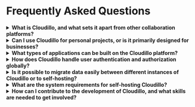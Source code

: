 Frequently Asked Questions
==========================

<details>
  <summary><b>What is Cloudillo, and what sets it apart from other collaboration platforms?</b></summary>
  Cloudillo is an open-source Application Platform designed for collaboration. It
  provides standardized interfaces for developers to create applications
  involving creation, sharing, and collaboration.
</details>

<details>
  <summary><b>Can I use Cloudillo for personal projects, or is it primarily designed for businesses?</b></summary>
  Absolutely! Our primary focus is on personal use, such as social networking,
  content creation, and collaboration. It's also suitable for businesses, and
  we're planning features and services tailored for them. You can even develop
  your own applications and potentially earn money with them.
</details>

<details>
  <summary><b>What types of applications can be built on the Cloudillo platform?</b></summary>
  Cloudillo is ideal for content creation, sharing, and collaboration
  applications. This includes for example document editors, social network
  applications, and knowledge management tools. However, the platform is
  versatile, allowing the development of various applications, including games
  that can benefit from its globally accessible identity management.
</details>

<details>
  <summary><b>How does Cloudillo handle user authentication and authorization globally?</b></summary>
  Cloudillo utilizes an Identity System based on the Domain Name System (DNS),
  separating identity management from the hosting provider. This enables easy
  migration between providers or self-hosting.

  At first glance this might seem like an overkill and extra administration
  step to do, maybe involving extra costs, but not necessarily. If you already
  have a domain name than you can create unlimited identities for your
  coworkers, friends or family. For example I use szilard.hajba.eu as my
  personal identity and szilard.symbion.hu as my business identity.

  If you don't have a domain name than you will be able to create identities
  with an Identity Provider (for example cloudillo.org, or something similar).
  This, of course, has some drawbacks regarding vendor lock-in, but no more
  than the traditional cloud-based platforms.

  Once your identity is up, Cloudillo will create and publish a Signing Key
  what is used to sign all your action tokens in the Cloudillo inter-node
  communication.
</details>

<details>
  <summary><b>Is it possible to migrate data easily between different instances of Cloudillo or to self-hosting?</b></summary>
  Absolutely! Data backup and synchronization are core features. After
  migrating data to another node, you can update your record at the Identity
  Provider or DNS, facilitating a smooth transition to the new instance.
</details>

<details>
  <summary><b>What are the system requirements for self-hosting Cloudillo?</b></summary>
  Cloudillo is an Application Platform, it runs on top of a host OS.
  Our primary deployment method is a Docker container, making it compatible
  with various Operating Systems, including modern NAS devices.
</details>

<details>
  <summary><b>How can I contribute to the development of Cloudillo, and what skills are needed to get involved?</b></summary>
  In the early development stages, we welcome contributors experienced in
  building the platform's base architecture. As the base APIs stabilize,
  there's an opportunity for Application Developers to contribute.

  Regardless of your expertise, your contribution is valuable as we build a
  thriving ecosystem of applications.
</details>
